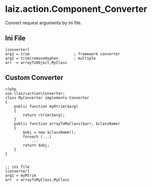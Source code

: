 laiz.action.Component\_Converter
================================

Convert request arguments by ini file.

Ini File
--------

    [converter]
    arg1 = trim                    ; framework converter
    arg2 = trim|removeHyphen       ; multiple
    arr  = arrayToObject,MyClass


Custom Converter
----------------

    <?php
    use \laiz\action\Converter;
    class MyConverter implements Converter
    {
        public function myRtrim($arg)
        {
            return rtrim($arg);
        }
        public function arrayToMyClass($arr, $className)
        {
            $obj = new $className();
            foreach (...)
                ...
            return $obj;
        }
    }


    ;; ini file
    [converter]
    arg1 = myRtrim
    arr  = arrayToMyClass,MyClass

